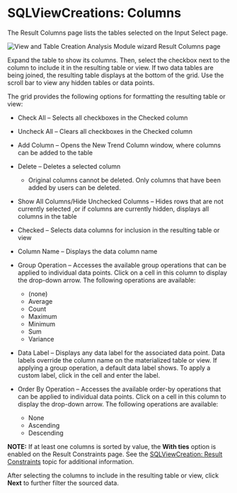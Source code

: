 # SQLViewCreations: Columns

The Result Columns page lists the tables selected on the Input Select page.

![View and Table Creation Analysis Module wizard Result Columns page](/img/product_docs/accessanalyzer/11.6/admin/analysis/sqlviewcreation/columns.webp)

Expand the table to show its columns. Then, select the checkbox next to the column to include it in
the resulting table or view. If two data tables are being joined, the resulting table displays at
the bottom of the grid. Use the scroll bar to view any hidden tables or data points.

The grid provides the following options for formatting the resulting table or view:

- Check All – Selects all checkboxes in the Checked column
- Uncheck All – Clears all checkboxes in the Checked column
- Add Column – Opens the New Trend Column window, where columns can be added to the table
- Delete – Deletes a selected column

    - Original columns cannot be deleted. Only columns that have been added by users can be deleted.

- Show All Columns/Hide Unchecked Columns – Hides rows that are not currently selected ,or if
  columns are currently hidden, displays all columns in the table
- Checked – Selects data columns for inclusion in the resulting table or view
- Column Name – Displays the data column name
- Group Operation – Accesses the available group operations that can be applied to individual data
  points. Click on a cell in this column to display the drop-down arrow. The following operations
  are available:

    - (none)
    - Average
    - Count
    - Maximum
    - Minimum
    - Sum
    - Variance

- Data Label – Displays any data label for the associated data point. Data labels override the
  column name on the materialized table or view. If applying a group operation, a default data label
  shows. To apply a custom label, click in the cell and enter the label.
- Order By Operation – Accesses the available order-by operations that can be applied to individual
  data points. Click on a cell in this column to display the drop-down arrow. The following
  operations are available:

    - None
    - Ascending
    - Descending

**NOTE:** If at least one columns is sorted by value, the **With ties** option is enabled on the
Result Constraints page. See the
[SQLViewCreation: Result Constraints](/docs/accessanalyzer/11.6/admin/analysis/sqlviewcreation/resultconstraints.md) topic
for additional information.

After selecting the columns to include in the resulting table or view, click **Next** to further
filter the sourced data.
